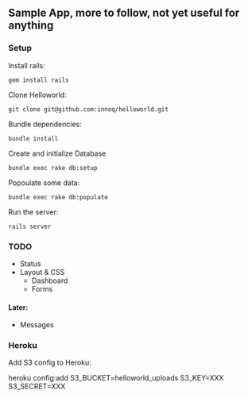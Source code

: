 ## Sample App, more to follow, not yet useful for anything

### Setup

Install rails:

    gem install rails

Clone Helloworld:

    git clone git@github.com:innoq/helloworld.git

Bundle dependencies:

    bundle install

Create and initialize Database

    bundle exec rake db:setup

Popoulate some data:

    bundle exec rake db:populate

Run the server:

    rails server

### TODO

* Status
* Layout & CSS
  * Dashboard
  * Forms

#### Later:

* Messages

### Heroku

Add S3 config to Heroku:

   heroku config:add S3_BUCKET=helloworld_uploads S3_KEY=XXX S3_SECRET=XXX
